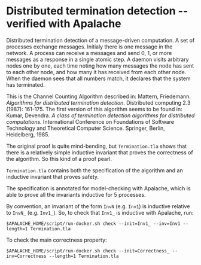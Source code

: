 # Distributed termination detection -- verified with Apalache

Distributed termination detection of a message-driven computation.  A set of
processes exchange messages.  Initialy there is one message in the network.  A
process can receive a messages and send 0, 1, or more messages as a response in
a single atomic step.  A daemon visits arbitrary nodes one by one, each time
noting how many messages the node has sent to each other node, and how many it
has received from each other node.  When the daemon sees that all numbers
match, it declares that the system has terminated.

This is the Channel Counting Algorithm described in: Mattern, Friedemann.
*Algorithms for distributed termination detection.* Distributed computing 2.3
(1987): 161-175.  The first version of this algorithm seems to be found in:
Kumar, Devendra.  *A class of termination detection algorithms for distributed
computations.* International Conference on Foundations of Software Technology
and Theoretical Computer Science.  Springer, Berlin, Heidelberg, 1985.

The original proof is quite mind-bending, but `Termination.tla` shows that
there is a relatively simple inductive invariant that proves the correctness of
the algorithm. So this kind of a proof pearl.

`Termination.tla` contains both the specification of the algorithm and an
inductive invariant that proves safety.

The specification is annotated for model-checking with Apalache, which is able
to prove all the invariants inductive for 5 processes.

By convention, an invariant of the form `InvN` (e.g. `Inv1`) is inductive
relative to `InvN_` (e.g. `Inv1_`).  So, to check that `Inv1_` is inductive
with Apalache, run:

```
$APALACHE_HOME/script/run-docker.sh check --init=Inv1_ --inv=Inv1 --length=1 Termination.tla
```

To check the main correctness property:

```
$APALACHE_HOME/script/run-docker.sh check --init=Correctness_ --inv=Correctness --length=1 Termination.tla
```

